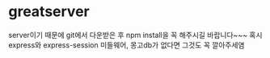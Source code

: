 # greatserver

server이기 때문에 git에서 다운받은 후 npm install을 꼭 해주시길 바랍니다~~~ 
혹시 express와 express-session 미들웨어, 몽고db가 없다면 그것도 꼭 깔아주세염
